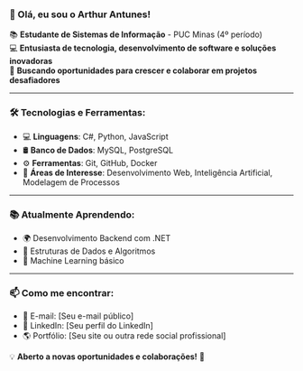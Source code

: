 ### 👋 Olá, eu sou o Arthur Antunes!

📚 **Estudante de Sistemas de Informação** - PUC Minas (4º período)  
💻 **Entusiasta de tecnologia, desenvolvimento de software e soluções inovadoras**  
🚀 **Buscando oportunidades para crescer e colaborar em projetos desafiadores**  

---

### 🛠️ Tecnologias e Ferramentas:

- 💻 **Linguagens**: C#, Python, JavaScript  
- 🛢️ **Banco de Dados**: MySQL, PostgreSQL  
- ⚙️ **Ferramentas**: Git, GitHub, Docker  
- 📌 **Áreas de Interesse**: Desenvolvimento Web, Inteligência Artificial, Modelagem de Processos  

---

### 📚 Atualmente Aprendendo:

- 🌍 Desenvolvimento Backend com .NET  
- 🔢 Estruturas de Dados e Algoritmos  
- 🤖 Machine Learning básico  

---

### 📫 Como me encontrar:

- 📧 E-mail: [Seu e-mail público]
- 💼 LinkedIn: [Seu perfil do LinkedIn]
- 🌎 Portfólio: [Seu site ou outra rede social profissional]

💡 **Aberto a novas oportunidades e colaborações!** 🚀
